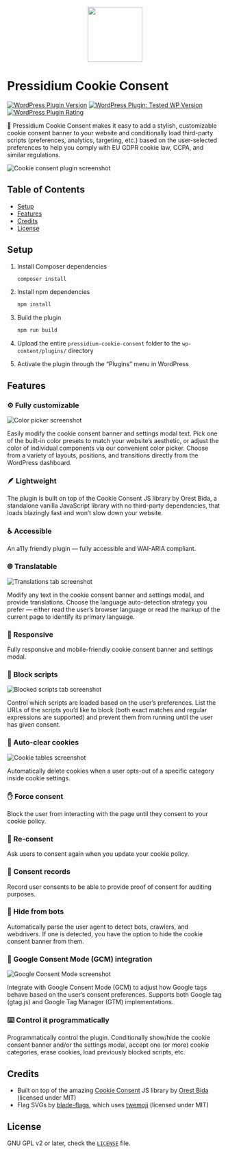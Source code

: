 <p align="center">
    <img width="128" height="128" src="./icon.png" />
</p>

# Pressidium Cookie Consent

[![WordPress Plugin Version](https://img.shields.io/wordpress/plugin/v/pressidium-cookie-consent)](https://wordpress.org/plugins/pressidium-cookie-consent/)
[![WordPress Plugin: Tested WP Version](https://img.shields.io/wordpress/plugin/tested/pressidium-cookie-consent)](https://wordpress.org/plugins/pressidium-cookie-consent/)
[![WordPress Plugin Rating](https://img.shields.io/wordpress/plugin/stars/pressidium-cookie-consent)](https://wordpress.org/plugins/pressidium-cookie-consent/)

🍪 Pressidium Cookie Consent makes it easy to add a stylish, customizable cookie consent banner to your website and conditionally load third-party scripts (preferences, analytics, targeting, etc.) based on the user-selected preferences to help you comply with EU GDPR cookie law, CCPA, and similar regulations.

![Cookie consent plugin screenshot](./.wordpress-org/screenshot-5.png)

## Table of Contents

* [Setup](#setup)
* [Features](#features)
* [Credits](#credits)
* [License](#license)

## Setup

1. Install Composer dependencies

    ```bash
    composer install
    ```

2. Install npm dependencies

    ```bash
    npm install
    ```

3. Build the plugin

    ```bash
    npm run build
    ```

4. Upload the entire `pressidium-cookie-consent` folder to the `wp-content/plugins/` directory

5. Activate the plugin through the “Plugins” menu in WordPress

## Features

### ⚙️ Fully customizable

![Color picker screenshot](./.wordpress-org/screenshot-2.png)

Easily modify the cookie consent banner and settings modal text. Pick one of the built-in color presets to match your website’s aesthetic, or adjust the color of individual components via our convenient color picker. Choose from a variety of layouts, positions, and transitions directly from the WordPress dashboard.

### 🪶 Lightweight

The plugin is built on top of the Cookie Consent JS library by Orest Bida, a standalone vanilla JavaScript library with no third-party dependencies, that loads blazingly fast and won’t slow down your website.

### ♿ Accessible

An a11y friendly plugin — fully accessible and WAI-ARIA compliant.

### 🌐 Translatable

![Translations tab screenshot](./.wordpress-org/screenshot-4.png)

Modify any text in the cookie consent banner and settings modal, and provide translations. Choose the language auto-detection strategy you prefer — either  read the user’s browser language or read the markup of the current page to identify its primary language.

### 📱 Responsive

Fully responsive and mobile-friendly cookie consent banner and settings modal.

### 🙅 Block scripts

![Blocked scripts tab screenshot](./.wordpress-org/screenshot-10.png)

Control which scripts are loaded based on the user’s preferences. List the URLs of the scripts you’d like to block (both exact matches and regular expressions are supported) and prevent them from running until the user has given consent.

### 🧹 Auto-clear cookies

![Cookie tables screenshot](./.wordpress-org/screenshot-3.png)

Automatically delete cookies when a user opts-out of a specific category inside cookie settings.

### ✋ Force consent

Block the user from interacting with the page until they consent to your cookie policy.

### 🔁 Re-consent

Ask users to consent again when you update your cookie policy.

### 📝️ Consent records

Record user consents to be able to provide proof of consent for auditing purposes.

### 🤖 Hide from bots

Automatically parse the user agent to detect bots, crawlers, and webdrivers. If one is detected, you have the option to hide the cookie consent banner from them.

### 🧩 Google Consent Mode (GCM) integration

![Google Consent Mode screenshot](./.wordpress-org/screenshot-9.png)

Integrate with Google Consent Mode (GCM) to adjust how Google tags behave based on the user’s consent preferences. Supports both Google tag (gtag.js) and Google Tag Manager (GTM) implementations.

### ⌨️ Control it programmatically

Programmatically control the plugin. Conditionally show/hide the cookie consent banner and/or the settings modal, accept one (or more) cookie categories, erase cookies, load previously blocked scripts, etc.

## Credits

- Built on top of the amazing [Cookie Consent](https://github.com/orestbida/cookieconsent) JS library by [Orest Bida](https://github.com/orestbida) (licensed under MIT)
- Flag SVGs by [blade-flags](https://github.com/MohmmedAshraf/blade-flags/), which uses [twemoji](https://github.com/twitter/twemoji) (licensed under MIT)

## License

GNU GPL v2 or later, check the [`LICENSE`](./LICENSE) file.
